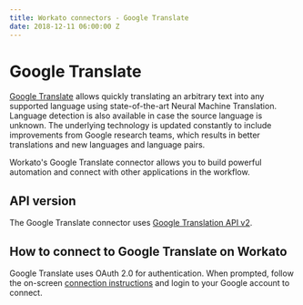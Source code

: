 ```yaml
---
title: Workato connectors - Google Translate
date: 2018-12-11 06:00:00 Z
---
```


# Google Translate
[Google Translate](https://cloud.google.com/translate/) allows quickly translating an arbitrary text into any supported language using state-of-the-art Neural Machine Translation. Language detection is also available in case the source language is unknown. The underlying technology is updated constantly to include improvements from Google research teams, which results in better translations and new languages and language pairs.

Workato's Google Translate connector allows you to build powerful automation and connect with other applications in the workflow.

## API version
The Google Translate connector uses [Google Translation API v2](https://cloud.google.com/translate/docs/reference/rest).

## How to connect to Google Translate on Workato
Google Translate uses OAuth 2.0 for authentication. When prompted, follow the on-screen [connection instructions](/connections.md) and login to your Google account to connect.
